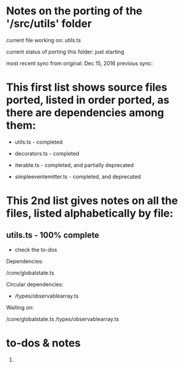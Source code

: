# Notes on the porting of the '/src/utils' folder

current file working on: utils.ts

current status of porting this folder: just starting 

most recent sync from original: Dec 15, 2016
previous sync:


#  This first list shows source files ported, listed in order ported, as there are dependencies among them:

- utils.ts - completed 

- decorators.ts - completed

- iterable.ts - completed, and partially deprecated

-  simpleeventemitter.ts  - completed, and deprecated



# This 2nd list gives notes on all the files, listed alphabetically by file:

## utils.ts - 100% complete
- check the to-dos

Dependencies:

/core/globalstate.ts


Circular dependencies: 

- /types/observablearray.ts 


Waiting on:

/core/globalstate.ts
/types/observablearray.ts



# to-dos & notes

1. 



